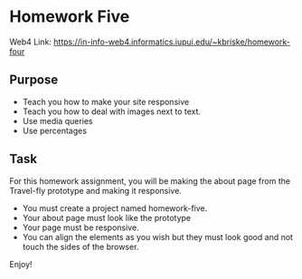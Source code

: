 # Homework Five

Web4 Link:
https://in-info-web4.informatics.iupui.edu/~kbriske/homework-four

## Purpose
- Teach you how to make your site responsive
- Teach you how to deal with images next to text. 
- Use media queries
- Use percentages

## Task
For this homework assignment, you will be making the about page from the Travel-fly prototype and making it responsive.

- You must create a project named homework-five.
- Your about page must look like the prototype
- Your page must be responsive. 
- You can align the elements as you wish but they must look good and not touch the sides of the browser.

Enjoy!

